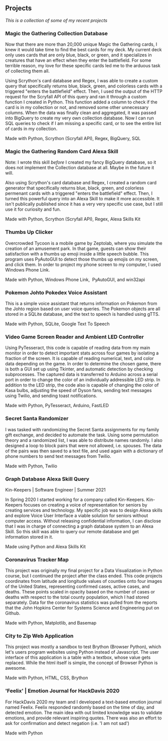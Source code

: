 
## Projects

*This is a collection of some of my recent projects*

### Magic the Gathering Collection Database

Now that there are more than 20,000 unique Magic the Gathering cards, I knew it would take time to find the best cards for my deck. 
My current deck only uses cards that are only blue, black, or green, and it specializes in creatures that have an effect when they enter the battlefield. For some terrible reason, my love for these specific cards led me to the arduous task of collecting them all.

Using Scrython's card database and Regex, I was able to create a custom query that specifically returns blue, black, green, and colorless cards with a triggered "enters the battlefield" effect. Then, I used the output of the HTTP request for the Scryfall API of this query and ran it through a custom function I created in Python. This function added a column to check if the card is in my collection or not, and removed some other unnecessary columns. When the data was finally clean and aggregated, it was passed into BigQuery to create my very own collection database. Now I can run SQL queries to check if I am missing a specific card, or to see the entire list of cards in my collection.

Made with Python, Scrython (Scryfall API), Regex, BigQuery, SQL

### Magic the Gathering Random Card Alexa Skill

Note: I wrote this skill *before* I created my fancy BigQuery database, so it does not implement the Collection database at all. Maybe in the future it will.

Also using Scrython's card database and Regex, I created a random card generator that specifically returns blue, black, green, and colorless permenant cards with a triggered "enters the battlefield" effect. Then, I turned this powerful query into an Alexa Skill to make it more accessible. It isn't publically published since it has a very very specific use case, but I still use it for curiosity and fun.

Made with Python, Scrython (Scryfall API), Regex, Alexa Skills Kit

### Thumbs Up Clicker

Overcrowded Tycoon is a mobile game by Zeptolab, where you simulate the creation of an amusement park. In that game, guests can show their satisfaction with a thumbs up emoji inside a little speech bubble. This program uses PyAutoGUI to detect those thumbs up emojis on my screen, and click them. In order to project my phone screen to my computer, I used Windows Phone Link.

Made with Python, Windows Phone Link,  PyAutoGUI, and win32api

### Pokemon Johto Pokedex Voice Assistant 

This is a simple voice assistant that returns information on Pokemon from the Johto region based on user voice queries. 
The Pokemon objects are all stored in a SQLite database, and the text to speech is handled using gTTS.

Made with Python, SQLite, Google Text To Speech

### Video Game Screen Reader and Ambient LED Controller

Using PyTesseract, this code is capable of reading data from my main monitor in order to detect important stats across four games by isolating a fraction of the screen. 
It is capable of reading numerical, text, and color data depending on the game. 
In order to determine the chosen game, there is both a GUI set up using Tkinter, and automatic detection by checking subprocesses. 
The captured data is transferred to Arduino across a serial port in order to change the color of an individually addressible LED strip.
In addition to the LED strip, the code also is capable of changing the color of Kasa bulbs, adjusting the speed of Dyson fans, sending text messages using Twilio, and sending toast notifications.

Made with Python, PyTesseract, Arduino, FastLED

### Secret Santa Randomizer 

I was tasked with randomizing the Secret Santa assignments for my family gift exchange, and decided to automate the task. 
Using some permutation theory and a randomized list, I was able to distribute names randomly. I also designed a loop to block pairs that were not allowed, i.e. spouses. 
The data of the pairs was then saved to a text file, and used again with a dictionary of phone numbers to send text messages from Twilio.

Made with Python, Twilio

### Graph Database Alexa Skill Query

Kin-Keepers | Software Engineer | Summer 2021

In Spring 2020 I started working for a company called Kin-Keepers. Kin-Keepers focuses on creating a voice of representation for seniors by creating services and technology. 
My specific job was to design Alexa skills and explore Voice User Interface a viable solution for seniors without computer access. 
Without releasing confidential information, I can disclose that I was in charge of connecting a graph database system to an Alexa Skill. So this skill was able to query our remote database and get information stored in it. 

Made using Python and Alexa Skills Kit

### Coronavirus Tracker Map 

This project was originally my final project for a Data Visualization in Python course, but I continued the project after the class ended. 
This code projects coordinates from latitude and longitude values of counties onto four images of the United States, representing confirmed cases, active cases, and deaths. 
These points scaled in opacity based on the number of cases or deaths with respect to the total county population, which I had stored separately.
Data for the coronavirus statistics was pulled from the reports that the John Hopkins Center for Systems Science and Engineering put on Github.

Made with Python, Matplotlib, and Basemap

### City to Zip Web Application

This project was mostly a sandbox to test Brython (Browser Python), which let's users program websites using Python instead of Javascript. 
The user interface of this application is a table with a textbox, whose value gets replaced. While the html itself is simple, the concept of Browser Python is awesome.

Made with Python, HTML, CSS, Brython

### 'Feelix' | Emotion Journal for HackDavis 2020 

For HackDavis 2020 my team and I developed a text-based emotion journal named Feelix. 
Feelix responded randomly based on the time of day, and detected emotion. 
The main idea with out limited knowledge was to validate emotions, and provide relevant inspiring quotes. 
There was also an effort to ask for confirmation and detect negation (i.e. 'I am not sad')

Made with Python
